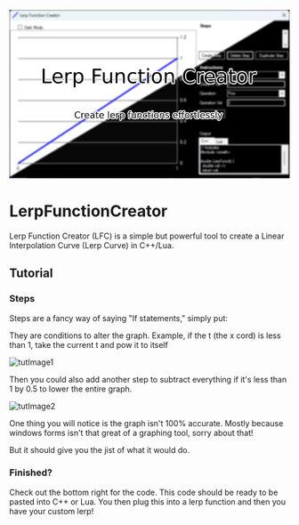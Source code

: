 ![Thumbnail For LFC](https://github.com/KadeDev/LerpFunctionCreator/blob/ce1129bbce494f08269687adf368f3cacac63723/image.png)

# LerpFunctionCreator
Lerp Function Creator (LFC) is a simple but powerful tool to create a Linear Interpolation Curve (Lerp Curve) in C++/Lua.

## Tutorial

### Steps

Steps are a fancy way of saying "If statements," simply put:

They are conditions to alter the graph. Example, if the t (the x cord) is less than 1, take the current t and pow it to itself

![tutImage1](https://user-images.githubusercontent.com/26305836/194692179-706aae09-a3ed-4201-b5db-1ca43fb3646e.png)

Then you could also add another step to subtract everything if it's less than 1 by 0.5 to lower the entire graph.

![tutImage2](https://user-images.githubusercontent.com/26305836/194692214-6097d358-5ef7-42ea-886e-98ac0b83e61d.png)

One thing you will notice is the graph isn't 100% accurate. Mostly because windows forms isn't that great of a graphing tool, sorry about that!

But it should give you the jist of what it would do.

### Finished?

Check out the bottom right for the code. This code should be ready to be pasted into C++ or Lua. You then plug this into a lerp function and then you have your custom lerp!
